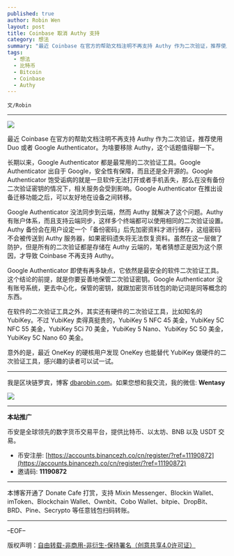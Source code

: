 ```yaml
---
published: true
author: Robin Wen
layout: post
title: Coinbase 取消 Authy 支持
category: 想法
summary: "最近 Coinbase 在官方的帮助文档注明不再支持 Authy 作为二次验证，推荐使用 Duo 或者 Google Authenticator。为啥要移除 Authy，这个话题值得聊一下。长期以来，Google Authenticator 都是最常用的二次验证工具。Google Authenticator 出自于 Google，安全性有保障，而且还是全开源的。Google Authenticator 饱受诟病的就是一旦软件无法打开或者手机丢失，那么在没有备份二次验证密钥的情况下，相关服务会受到影响。Google Authenticator 在推出设备迁移功能之后，可以友好地在设备之间转移。"
tags:
  - 想法
  - 比特币
  - Bitcoin
  - Coinbase
  - Authy
---
```


`文/Robin`

***

![](https://cdn.dbarobin.com/7xhbho7.png)

最近 Coinbase 在官方的帮助文档注明不再支持 Authy 作为二次验证，推荐使用 Duo 或者 Google Authenticator。为啥要移除 Authy，这个话题值得聊一下。

长期以来，Google Authenticator 都是最常用的二次验证工具。Google Authenticator 出自于 Google，安全性有保障，而且还是全开源的。Google Authenticator 饱受诟病的就是一旦软件无法打开或者手机丢失，那么在没有备份二次验证密钥的情况下，相关服务会受到影响。Google Authenticator 在推出设备迁移功能之后，可以友好地在设备之间转移。

Google Authenticator 没法同步到云端，然而 Authy 就解决了这个问题。Authy 有账户体系，而且支持云端同步，这样多个终端都可以使用相同的二次验证设置。Authy 备份会在用户设定一个「备份密码」后先加密资料才进行储存，这组密码不会被传送到 Authy 服务器，如果密码遗失将无法恢复资料。虽然在这一层做了防护，但是所有的二次验证都是存储在 Authy 云端的，笔者猜想正是因为这个原因，才导致 Coinbase 不再支持 Authy。

Google Authenticator 即使有再多缺点，它依然是最安全的软件二次验证工具。这个结论的前提，就是你要妥善地保管二次验证密钥。Google Authenticator 没有账号系统，更去中心化，保管的密钥，就跟加密货币钱包的助记词是同等概念的东西。

在软件的二次验证工具之外，其实还有硬件的二次验证工具，比如知名的 YubiKey。不过 YubiKey 卖得真挺贵的，YubiKey 5 NFC 45 美金，YubiKey 5C NFC 55 美金，YubiKey 5Ci 70 美金，YubiKey 5 Nano、YubiKey 5C 50 美金，YubiKey 5C Nano 60 美金。

意外的是，最近 OneKey 的硬核用户发现 OneKey 也能替代 YubiKey 做硬件的二次验证工具，感兴趣的读者可以试一试。

***

我是区块链罗宾，博客 [dbarobin.com](https://dbarobin.com/)。如果您想和我交流，我的微信: **Wentasy**

![](https://cdn.dbarobin.com/v4yywe2.png)

***

**本站推广**

币安是全球领先的数字货币交易平台，提供比特币、以太坊、BNB 以及 USDT 交易。

* 币安注册: [https://accounts.binancezh.co/cn/register/?ref=11190872](https://accounts.binancezh.co/cn/register/?ref=11190872)
* 邀请码: **11190872**

***

本博客开通了 Donate Cafe 打赏，支持 Mixin Messenger、Blockin Wallet、imToken、Blockchain Wallet、Ownbit、Cobo Wallet、bitpie、DropBit、BRD、Pine、Secrypto 等任意钱包扫码转账。

<center>
    <div class="--donate-button"
         data-button-id="f8b9df0d-af9a-460d-8258-d3f435445075"
    ></div>
</center>

***

–EOF–

版权声明：[自由转载-非商用-非衍生-保持署名（创意共享4.0许可证）](http://creativecommons.org/licenses/by-nc-nd/4.0/deed.zh)